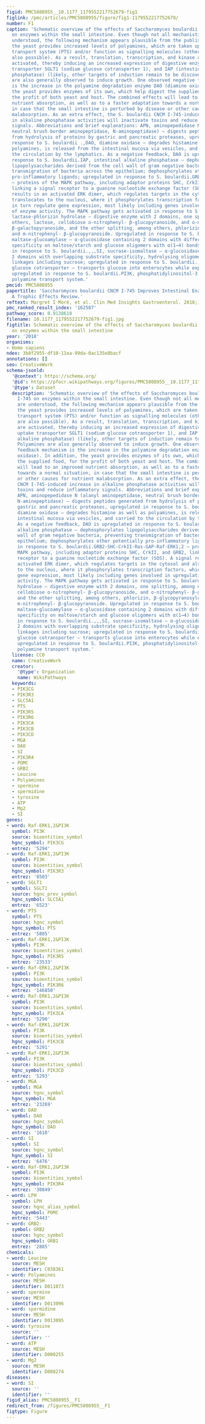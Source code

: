 ```yaml
---
figid: PMC5808955__10.1177_1179552217752679-fig1
figlink: /pmc/articles/PMC5808955/figure/fig1-1179552217752679/
number: F1
caption: 'Schematic overview of the effects of Saccharomyces boulardii CNCM I-745
  on enzymes within the small intestine. Even though not all mechanistic details are
  understood, the following mechanism appears plausible from the published literature:
  the yeast provides increased levels of polyamines, which are taken up by a polyamine
  transport system (PTS) and/or function as signalling molecules (other signals are
  also possible). As a result, translation, transcription, and kinase activities are
  activated, thereby inducing an increased expression of digestive enzymes, uptake
  transporter SGLT1 (sodium glucose cotransporter 1), and IAP (intestinal alkaline
  phosphatase) (likely, other targets of induction remain to be discovered). Polyamines
  are also generally observed to induce growth. One observed negative feedback mechanism
  is the increase in the polyamine degradation enzyme DAO (diamine oxidase). In addition,
  the yeast provides enzymes of its own, which help digest the supplied food, for
  the profit of both yeast and host. The combined effects will lead to an improved
  nutrient absorption, as well as to a faster adaptation towards a normal situation,
  in case that the small intestine is perturbed by disease or other causes for nutrient
  malabsorption. As an extra effect, the S. boulardii CNCM I-745-induced increase
  in alkaline phosphatase activities will inactivate toxins and reduce inflammatory
  signals. Abbreviations and brief explanations: APN, aminopepedidase N (alanyl aminopeptidase,
  neutral brush border aminopeptidase, N-aminopeptidase) – digests peptides generated
  from hydrolysis of proteins by gastric and pancreatic proteases, upregulated in
  response to S. boulardii .,DAO, diamine oxidase – degrades histamine as well as
  polyamines, is released from the intestinal mucosa via vesicles, and carried to
  the circulation by the lymphatics. As a negative feedback, DAO is upregulated in
  response to S. boulardii.IAP, intestinal alkaline phosphatase – dephosphorylates
  lipopolysaccharides derived from the cell wall of gram negative bacteria, preventing
  transmigration of bacteria across the epithelium; dephosphorylates other potentially
  pro-inflammatory ligands; upregulated in response to S. boulardii.GRB2-SHC-CrkII-Ras-GAP-Raf-ERK1,2
  – proteins of the MAPK pathway, including adaptor proteins SHC, CrkII, and GRB2,
  linking a signal receptor to a guanine nucleotide exchange factor (SOS). A signal
  results in an activated ERK dimer, which regulates targets in the cytosol and also
  translocates to the nucleus, where it phosphorylates transcription factors, which
  in turn regulate gene expression, most likely including genes involved in upregulation
  of enzyme activity. The MAPK pathway gets activated in response to S. boulardii.,LPH,
  lactase-phlorizin hydrolase – digestive enzyme with 2 domains, one splitting, among
  others, lactose, cellobiose o-nitrophenyl- β-glucopyranoside, and o-nitrophenyl-
  β-galactopyranoside, and the other splitting, among others, phlorizin, β-glycopyranosylceramides,
  and m-nitrophenyl- β-glucopyranoside. Upregulated in response to S. boulardii.,,MGA,
  maltase-glucoamylase – α-glucosidase containing 2 domains with differing substrate
  specificity on maltose/starch and glucose oligomers with α(1→4) bonds; upregulated
  in response to S. boulardii.,,,SI, sucrase-isomaltase – α-glucosidase containing
  2 domains with overlapping substrate specificity, hydrolysing oligomers with (1→6)-α-d-glucosidic
  linkages including sucrose; upregulated in response to S. boulardii.,SGLT1, sodium
  glucose cotransporter – transports glucose into enterocytes while exporting sodium;
  upregulated in response to S. boulardii.PI3K, phosphatidylinositol-3 kinase.PTS,
  polyamine transport system.'
pmcid: PMC5808955
papertitle: 'Saccharomyces boulardii CNCM I-745 Improves Intestinal Enzyme Function:
  A Trophic Effects Review.'
reftext: Margret I Moré, et al. Clin Med Insights Gastroenterol. 2018;11:1179552217752679.
pmc_ranked_result_index: '162587'
pathway_score: 0.9138618
filename: 10.1177_1179552217752679-fig1.jpg
figtitle: Schematic overview of the effects of Saccharomyces boulardii CNCM I-745
  on enzymes within the small intestine
year: '2018'
organisms:
- Homo sapiens
ndex: 3b8f2955-df10-11ea-99da-0ac135e8bacf
annotations: []
seo: CreativeWork
schema-jsonld:
  '@context': https://schema.org/
  '@id': https://pfocr.wikipathways.org/figures/PMC5808955__10.1177_1179552217752679-fig1.html
  '@type': Dataset
  description: 'Schematic overview of the effects of Saccharomyces boulardii CNCM
    I-745 on enzymes within the small intestine. Even though not all mechanistic details
    are understood, the following mechanism appears plausible from the published literature:
    the yeast provides increased levels of polyamines, which are taken up by a polyamine
    transport system (PTS) and/or function as signalling molecules (other signals
    are also possible). As a result, translation, transcription, and kinase activities
    are activated, thereby inducing an increased expression of digestive enzymes,
    uptake transporter SGLT1 (sodium glucose cotransporter 1), and IAP (intestinal
    alkaline phosphatase) (likely, other targets of induction remain to be discovered).
    Polyamines are also generally observed to induce growth. One observed negative
    feedback mechanism is the increase in the polyamine degradation enzyme DAO (diamine
    oxidase). In addition, the yeast provides enzymes of its own, which help digest
    the supplied food, for the profit of both yeast and host. The combined effects
    will lead to an improved nutrient absorption, as well as to a faster adaptation
    towards a normal situation, in case that the small intestine is perturbed by disease
    or other causes for nutrient malabsorption. As an extra effect, the S. boulardii
    CNCM I-745-induced increase in alkaline phosphatase activities will inactivate
    toxins and reduce inflammatory signals. Abbreviations and brief explanations:
    APN, aminopepedidase N (alanyl aminopeptidase, neutral brush border aminopeptidase,
    N-aminopeptidase) – digests peptides generated from hydrolysis of proteins by
    gastric and pancreatic proteases, upregulated in response to S. boulardii .,DAO,
    diamine oxidase – degrades histamine as well as polyamines, is released from the
    intestinal mucosa via vesicles, and carried to the circulation by the lymphatics.
    As a negative feedback, DAO is upregulated in response to S. boulardii.IAP, intestinal
    alkaline phosphatase – dephosphorylates lipopolysaccharides derived from the cell
    wall of gram negative bacteria, preventing transmigration of bacteria across the
    epithelium; dephosphorylates other potentially pro-inflammatory ligands; upregulated
    in response to S. boulardii.GRB2-SHC-CrkII-Ras-GAP-Raf-ERK1,2 – proteins of the
    MAPK pathway, including adaptor proteins SHC, CrkII, and GRB2, linking a signal
    receptor to a guanine nucleotide exchange factor (SOS). A signal results in an
    activated ERK dimer, which regulates targets in the cytosol and also translocates
    to the nucleus, where it phosphorylates transcription factors, which in turn regulate
    gene expression, most likely including genes involved in upregulation of enzyme
    activity. The MAPK pathway gets activated in response to S. boulardii.,LPH, lactase-phlorizin
    hydrolase – digestive enzyme with 2 domains, one splitting, among others, lactose,
    cellobiose o-nitrophenyl- β-glucopyranoside, and o-nitrophenyl- β-galactopyranoside,
    and the other splitting, among others, phlorizin, β-glycopyranosylceramides, and
    m-nitrophenyl- β-glucopyranoside. Upregulated in response to S. boulardii.,,MGA,
    maltase-glucoamylase – α-glucosidase containing 2 domains with differing substrate
    specificity on maltose/starch and glucose oligomers with α(1→4) bonds; upregulated
    in response to S. boulardii.,,,SI, sucrase-isomaltase – α-glucosidase containing
    2 domains with overlapping substrate specificity, hydrolysing oligomers with (1→6)-α-d-glucosidic
    linkages including sucrose; upregulated in response to S. boulardii.,SGLT1, sodium
    glucose cotransporter – transports glucose into enterocytes while exporting sodium;
    upregulated in response to S. boulardii.PI3K, phosphatidylinositol-3 kinase.PTS,
    polyamine transport system.'
  license: CC0
  name: CreativeWork
  creator:
    '@type': Organization
    name: WikiPathways
  keywords:
  - PIK3CG
  - PIK3R3
  - SLC5A1
  - PTS
  - PIK3R5
  - PIK3R6
  - PIK3CA
  - PIK3CB
  - PIK3CD
  - MGA
  - DAO
  - SI
  - PIK3R4
  - POMC
  - GRB2
  - Leucine
  - Polyamines
  - spermine
  - spermidine
  - tyrosine
  - ATP
  - Mg2
  - SI
genes:
- word: Raf-ERK1,2&PI3K
  symbol: PI3K
  source: bioentities_symbol
  hgnc_symbol: PIK3CG
  entrez: '5294'
- word: Raf-ERK1,2&PI3K
  symbol: PI3K
  source: bioentities_symbol
  hgnc_symbol: PIK3R3
  entrez: '8503'
- word: SGLT1
  symbol: SGLT1
  source: hgnc_prev_symbol
  hgnc_symbol: SLC5A1
  entrez: '6523'
- word: PTS
  symbol: PTS
  source: hgnc_symbol
  hgnc_symbol: PTS
  entrez: '5805'
- word: Raf-ERK1,2&PI3K
  symbol: PI3K
  source: bioentities_symbol
  hgnc_symbol: PIK3R5
  entrez: '23533'
- word: Raf-ERK1,2&PI3K
  symbol: PI3K
  source: bioentities_symbol
  hgnc_symbol: PIK3R6
  entrez: '146850'
- word: Raf-ERK1,2&PI3K
  symbol: PI3K
  source: bioentities_symbol
  hgnc_symbol: PIK3CA
  entrez: '5290'
- word: Raf-ERK1,2&PI3K
  symbol: PI3K
  source: bioentities_symbol
  hgnc_symbol: PIK3CB
  entrez: '5291'
- word: Raf-ERK1,2&PI3K
  symbol: PI3K
  source: bioentities_symbol
  hgnc_symbol: PIK3CD
  entrez: '5293'
- word: MGA
  symbol: MGA
  source: hgnc_symbol
  hgnc_symbol: MGA
  entrez: '23269'
- word: DAO
  symbol: DAO
  source: hgnc_symbol
  hgnc_symbol: DAO
  entrez: '1610'
- word: SI
  symbol: SI
  source: hgnc_symbol
  hgnc_symbol: SI
  entrez: '6476'
- word: Raf-ERK1,2&PI3K
  symbol: PI3K
  source: bioentities_symbol
  hgnc_symbol: PIK3R4
  entrez: '30849'
- word: LPH
  symbol: LPH
  source: hgnc_alias_symbol
  hgnc_symbol: POMC
  entrez: '5443'
- word: GRB2-
  symbol: GRB2
  source: hgnc_symbol
  hgnc_symbol: GRB2
  entrez: '2885'
chemicals:
- word: Leucine
  source: MESH
  identifier: C038361
- word: Polyamines
  source: MESH
  identifier: D011073
- word: spermine
  source: MESH
  identifier: D013096
- word: spermidine
  source: MESH
  identifier: D013095
- word: tyrosine
  source: ''
  identifier: ''
- word: ATP
  source: MESH
  identifier: D000255
- word: Mg2
  source: MESH
  identifier: D008274
diseases:
- word: SI
  source: ''
  identifier: ''
figid_alias: PMC5808955__F1
redirect_from: /figures/PMC5808955__F1
figtype: Figure
---
```

